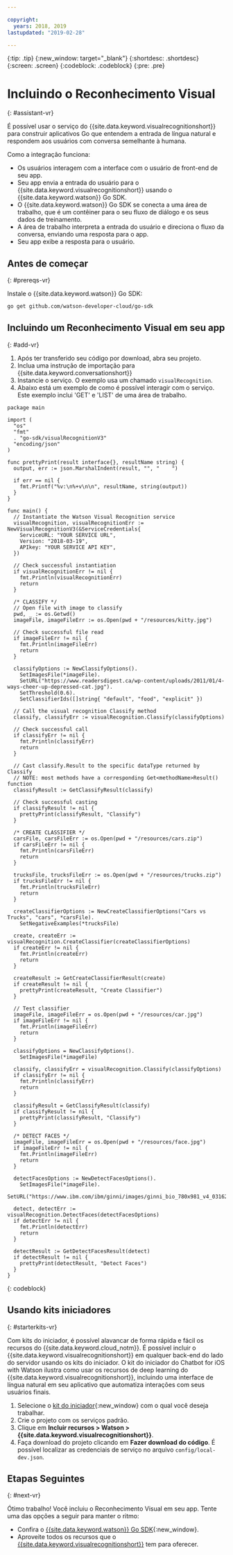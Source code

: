 ```yaml
---

copyright:
  years: 2018, 2019
lastupdated: "2019-02-28"

---
```


{:tip: .tip}
{:new_window: target="_blank"}
{:shortdesc: .shortdesc}
{:screen: .screen}
{:codeblock: .codeblock}
{:pre: .pre}

# Incluindo o Reconhecimento Visual
{: #assistant-vr}

É possível usar o serviço do {{site.data.keyword.visualrecognitionshort}} para construir aplicativos Go que entendem a entrada de língua natural e respondem aos usuários com conversa semelhante à humana.

Como a integração funciona:

* Os usuários interagem com a interface com o usuário de front-end de seu app.
* Seu app envia a entrada do usuário para o {{site.data.keyword.visualrecognitionshort}} usando o {{site.data.keyword.watson}} Go SDK.
* O {{site.data.keyword.watson}} Go SDK se conecta a uma área de trabalho, que é um contêiner para o seu fluxo de diálogo e os seus dados de treinamento.
* A área de trabalho interpreta a entrada do usuário e direciona o fluxo da conversa, enviando uma resposta para o app.
* Seu app exibe a resposta para o usuário.

## Antes de começar
{: #prereqs-vr}

Instale o {{site.data.keyword.watson}} Go SDK:
```bash
go get github.com/watson-developer-cloud/go-sdk
```
## Incluindo um Reconhecimento Visual em seu app
{: #add-vr}

1. Após ter transferido seu código por download, abra seu projeto. 
2. Inclua uma instrução de importação para {{site.data.keyword.conversationshort}}
3. Instancie o serviço. O exemplo usa um chamado `visualRecognition`.
4. Abaixo está um exemplo de como é possível interagir com o serviço. Este exemplo inclui 'GET' e 'LIST' de uma área de trabalho. 

```golang
package main

import (
  "os"
  "fmt"
  . "go-sdk/visualRecognitionV3"
  "encoding/json"
)

func prettyPrint(result interface{}, resultName string) {
  output, err := json.MarshalIndent(result, "", "    ")

  if err == nil {
    fmt.Printf("%v:\n%+v\n\n", resultName, string(output))
  }
}

func main() {
  // Instantiate the Watson Visual Recognition service
  visualRecognition, visualRecognitionErr := NewVisualRecognitionV3(&ServiceCredentials{
    ServiceURL: "YOUR SERVICE URL",
    Version: "2018-03-19",
    APIkey: "YOUR SERVICE API KEY",
  })

  // Check successful instantiation
  if visualRecognitionErr != nil {
    fmt.Println(visualRecognitionErr)
    return
  }

  /* CLASSIFY */
  // Open file with image to classify
  pwd, _ := os.Getwd()
  imageFile, imageFileErr := os.Open(pwd + "/resources/kitty.jpg")

  // Check successful file read
  if imageFileErr != nil {
    fmt.Println(imageFileErr)
    return
  }

  classifyOptions := NewClassifyOptions().
    SetImagesFile(*imageFile).
    SetURL("https://www.readersdigest.ca/wp-content/uploads/2011/01/4-ways-cheer-up-depressed-cat.jpg").
    SetThreshold(0.6).
    SetClassifierIds([]string{ "default", "food", "explicit" })

  // Call the visual recognition Classify method
  classify, classifyErr := visualRecognition.Classify(classifyOptions)

  // Check successful call
  if classifyErr != nil {
    fmt.Println(classifyErr)
    return
  }

  // Cast classify.Result to the specific dataType returned by Classify
  // NOTE: most methods have a corresponding Get<methodName>Result() function
  classifyResult := GetClassifyResult(classify)

  // Check successful casting
  if classifyResult != nil {
    prettyPrint(classifyResult, "Classify")
  }

  /* CREATE CLASSIFIER */
  carsFile, carsFileErr := os.Open(pwd + "/resources/cars.zip")
  if carsFileErr != nil {
    fmt.Println(carsFileErr)
    return
  }

  trucksFile, trucksFileErr := os.Open(pwd + "/resources/trucks.zip")
  if trucksFileErr != nil {
    fmt.Println(trucksFileErr)
    return
  }

  createClassifierOptions := NewCreateClassifierOptions("Cars vs Trucks", "cars", *carsFile).
    SetNegativeExamples(*trucksFile)

  create, createErr := visualRecognition.CreateClassifier(createClassifierOptions)
  if createErr != nil {
    fmt.Println(createErr)
    return
  }

  createResult := GetCreateClassifierResult(create)
  if createResult != nil {
    prettyPrint(createResult, "Create Classifier")
  }

  // Test classifier
  imageFile, imageFileErr = os.Open(pwd + "/resources/car.jpg")
  if imageFileErr != nil {
    fmt.Println(imageFileErr)
    return
  }

  classifyOptions = NewClassifyOptions().
    SetImagesFile(*imageFile)

  classify, classifyErr = visualRecognition.Classify(classifyOptions)
  if classifyErr != nil {
    fmt.Println(classifyErr)
    return
  }

  classifyResult = GetClassifyResult(classify)
  if classifyResult != nil {
    prettyPrint(classifyResult, "Classify")
  }

  /* DETECT FACES */
  imageFile, imageFileErr = os.Open(pwd + "/resources/face.jpg")
  if imageFileErr != nil {
    fmt.Println(imageFileErr)
    return
  }

  detectFacesOptions := NewDetectFacesOptions().
    SetImagesFile(*imageFile).
    SetURL("https://www.ibm.com/ibm/ginni/images/ginni_bio_780x981_v4_03162016.jpg")

  detect, detectErr := visualRecognition.DetectFaces(detectFacesOptions)
  if detectErr != nil {
    fmt.Println(detectErr)
    return
  }

  detectResult := GetDetectFacesResult(detect)
  if detectResult != nil {
    prettyPrint(detectResult, "Detect Faces")
  }
}
```
{: codeblock}

## Usando kits iniciadores
{: #starterkits-vr}

Com kits do iniciador, é possível alavancar de forma rápida e fácil os recursos do {{site.data.keyword.cloud_notm}}. É possível incluir o {{site.data.keyword.visualrecognitionshort}} em qualquer back-end do lado do servidor usando os kits do iniciador. O kit do iniciador do Chatbot for iOS with Watson ilustra como usar os recursos de deep learning do {{site.data.keyword.visualrecognitionshort}}, incluindo uma interface de língua natural em seu aplicativo que automatiza interações com seus usuários finais.

1. Selecione o [kit do iniciador](https://cloud.ibm.com/developer/appledevelopment/starter-kits){:new_window} com o qual você deseja trabalhar.
2. Crie o projeto com os serviços padrão.
3. Clique em **Incluir recursos > Watson > {{site.data.keyword.visualrecognitionshort}}**.
4. Faça download do projeto clicando em **Fazer download do código**. É possível localizar as credenciais de serviço no arquivo `config/local-dev.json`.

## Etapas Seguintes
{: #next-vr}

Ótimo trabalho! Você incluiu o Reconhecimento Visual em seu app. Tente uma das opções a seguir para manter o ritmo:
* Confira o [{{site.data.keyword.watson}} Go SDK](https://github.com/watson-developer-cloud/go-sdk){:new_window}.
* Aproveite todos os recursos que o [{{site.data.keyword.visualrecognitionshort}}](/docs/services/vr/index.html) tem para oferecer.
